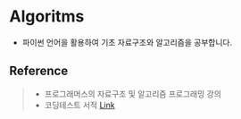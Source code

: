 # Algoritms



- 파이썬 언어을 활용하여 기초 자료구조와 알고리즘을 공부합니다.


## Reference
> - 프로그래머스의 자료구조 및 알고리즘 프로그래밍 강의
> - 코딩테스트 서적 [Link](https://books.google.co.kr/books/about/%EC%9D%B4%EA%B2%83%EC%9D%B4_%EC%B7%A8%EC%97%85%EC%9D%84_%EC%9C%84%ED%95%9C_%EC%BD%94%EB%94%A9_%ED%85%8C%EC%8A%A4.html?id=vBz-DwAAQBAJ&printsec=frontcover&source=kp_read_button&hl=ko&redir_esc=y#v=onepage&q&f=false)

